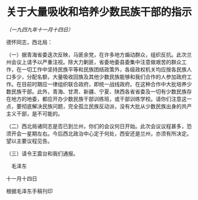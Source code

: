# 关于大量吸收和培养少数民族干部的指示

*（一九四九年十一月十四日）*

德怀同志，西北局：

（一）据青海省委迭次反映，马匪余党，在许多地方煽动群众，组织反抗。此次兰州会议上请予以严重注视。除大力剿匪，省委地委县委集中注意做艰苦的群众工作，在一切工作中坚持民族平等和民族团结政策外，各级政权机关均应按各民族人口多少，分配名额，大量吸收回族及其他少数民族能够和我们合作的人参加政府工作。在目前时期应一律组织联合政府，即统一战线政府。在这种合作中大批培养少数民族干部。此外，青海、甘肃、新疆、宁夏、陕西各省省委及一切有少数民族存在地方的地委，都应开办少数民族干部训练班，或干部训练学校。请你们注意这一点，要彻底解决民族问题，完全孤立民族反动派，没有大批从少数民族出身的共产主义干部，是不可能的。

（二）西北局诸同志是否已到兰州，你们的会议何日开始。此次会议议程甚多，恐须开会一星期左右。今后西北政治中心定于何处，西安还是兰州，亦须有所决定。望以主要议程见告。

（三）请令王震台和我们通报。

　毛泽东

十一月十四日

根据毛泽东手稿刊印